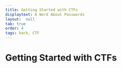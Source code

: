 ```yaml
---
title: Getting Started with CTFs
displaytext: A Word About Passwords
layout:  null
tab: true
order: 4
tags: hack, CTF
---
```

# Getting Started with CTFs
